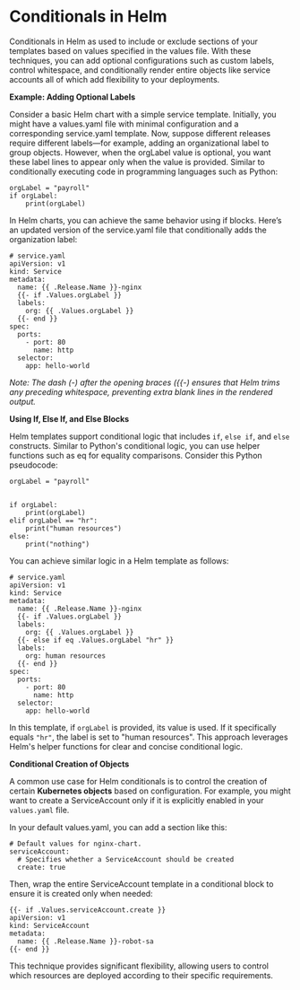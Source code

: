 # Conditionals in Helm

Conditionals in Helm as used to include or exclude sections of your templates based on values specified in the values file. With these techniques, you can add optional configurations such as custom labels, control whitespace, and conditionally render entire objects like service accounts all of which add flexibility to your deployments.

**Example: Adding Optional Labels**

Consider a basic Helm chart with a simple service template. Initially, you might have a values.yaml file with minimal configuration and a corresponding service.yaml template. Now, suppose different releases require different labels—for example, adding an organizational label to group objects. However, when the orgLabel value is optional, you want these label lines to appear only when the value is provided. Similar to conditionally executing code in programming languages such as Python:

```
orgLabel = "payroll"
if orgLabel:
    print(orgLabel)
```

In Helm charts, you can achieve the same behavior using if blocks. Here’s an updated version of the service.yaml file that conditionally adds the organization label:

```
# service.yaml
apiVersion: v1
kind: Service
metadata:
  name: {{ .Release.Name }}-nginx
  {{- if .Values.orgLabel }}    
  labels:
    org: {{ .Values.orgLabel }}
  {{- end }}
spec:
  ports:
    - port: 80
      name: http
  selector:
    app: hello-world
```

*Note: The dash (-) after the opening braces ({{-) ensures that Helm trims any preceding whitespace, preventing extra blank lines in the rendered output.*

**Using If, Else If, and Else Blocks**

Helm templates support conditional logic that includes ```if```, ```else if```, and ```else``` constructs. Similar to Python's conditional logic, you can use helper functions such as eq for equality comparisons. Consider this Python pseudocode:

```
orgLabel = "payroll"


if orgLabel:
    print(orgLabel)
elif orgLabel == "hr":
    print("human resources")
else:
    print("nothing")
```

You can achieve similar logic in a Helm template as follows:

```
# service.yaml
apiVersion: v1
kind: Service
metadata:
  name: {{ .Release.Name }}-nginx
  {{- if .Values.orgLabel }}
  labels:
    org: {{ .Values.orgLabel }}
  {{- else if eq .Values.orgLabel "hr" }}
  labels:
    org: human resources
  {{- end }}
spec:
  ports:
    - port: 80
      name: http
  selector:
    app: hello-world
```

In this template, if ```orgLabel``` is provided, its value is used. If it specifically equals ```"hr"```, the label is set to "human resources". This approach leverages Helm's helper functions for clear and concise conditional logic.

**Conditional Creation of Objects**

A common use case for Helm conditionals is to control the creation of certain **Kubernetes objects** based on configuration. For example, you might want to create a ServiceAccount only if it is explicitly enabled in your ```values.yaml``` file.

In your default values.yaml, you can add a section like this:

```
# Default values for nginx-chart.
serviceAccount:
  # Specifies whether a ServiceAccount should be created
  create: true
```

Then, wrap the entire ServiceAccount template in a conditional block to ensure it is created only when needed:

```
{{- if .Values.serviceAccount.create }}
apiVersion: v1
kind: ServiceAccount
metadata:
  name: {{ .Release.Name }}-robot-sa
{{- end }}
```

This technique provides significant flexibility, allowing users to control which resources are deployed according to their specific requirements.
